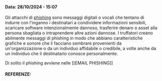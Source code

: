 #### Data: 28/10/2024 - 15:07

Gli attacchi di [phishing](https://www.ibm.com/it-it/topics/phishing) sono messaggi digitali o vocali che tentano di indurre con l'inganno i destinatari a condividere informazioni sensibili, scaricare software intenzionalmente dannoso, trasferire denaro o asset alla persona sbagliata o intraprendere altre azioni dannose. I truffatori creano abilmente messaggi di phishing in modo che abbiano caratteristiche grafiche e sonore che li facciano sembrare provenienti da un'organizzazione o da un individuo affidabile o credibile, a volte anche da un individuo che il destinatario conosce personalmente.

Di solito il phishing avviene nelle [[EMAIL PHISHING]]
#### REFERENZE: 